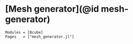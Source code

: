 # [Mesh generator](@id mesh-generator)

```@autodocs
Modules = [Bcube]
Pages   = ["mesh_generator.jl"]
```